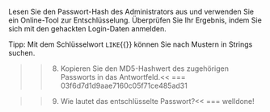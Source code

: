 Lesen Sie den Passwort-Hash des Administrators aus und verwenden Sie ein Online-Tool zur Entschlüsselung.
Überprüfen Sie Ihr Ergebnis, indem Sie sich mit den gehackten Login-Daten anmelden.

Tipp: Mit dem Schlüsselwort `LIKE`{{}} können Sie nach Mustern in Strings suchen.

>>8) Kopieren Sie den MD5-Hashwert des zugehörigen Passworts in das Antwortfeld.<<
=== 03f6d7d1d9aae7160c05f71ce485ad31

>>9) Wie lautet das entschlüsselte Passwort?<<
=== welldone!
